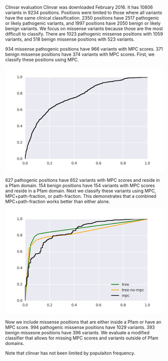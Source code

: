 Clinvar evaluation
Clinvar was downloaded February 2016. It has 10806 variants in 9234 positions. Positions were limited to those where all variants have the same clinical classification. 2350 positions have 2517 pathogenic or likely pathogenic variants, and 1997 positions have 2050 benign or likely benign variants. We focus on missense variants because those are the most difficult to classify. There are 1023 pathogenic missense positions with 1059 variants, and 518 benign missense positions with 523 variants.

934 missense pathogenic positions have 966 variants with MPC scores. 371 benign missense positions have 374 variants with MPC scores. First, we classify these positions using MPC.

![clinvar mpc missense roc](plots/clinvar_mis_mpc_roc.png)

627 pathogenic positions have 652 variants with MPC scores and reside in a Pfam domain. 154 benign positions have 154 variants with MPC scores and reside in a Pfam domain. Next we classify these variants using MPC, MPC+path-fraction, or path-fraction. This demonstrates that a combined MPC+path-fraction works better than either alone.

![clinvar mpc/path-frac missense roc](plots/missense_clinvar_roc_feature_intersect.png)

Now we include missense positions that are either inside a Pfam or have an MPC score. 994 pathogenic missense positions have 1029 variants. 393 benign missesne positions have 396 variants. We evaluate a modified classifier that allows for missing MPC scores and variants outside of Pfam domains.

Note that clinvar has not been limited by populaiton frequency.
